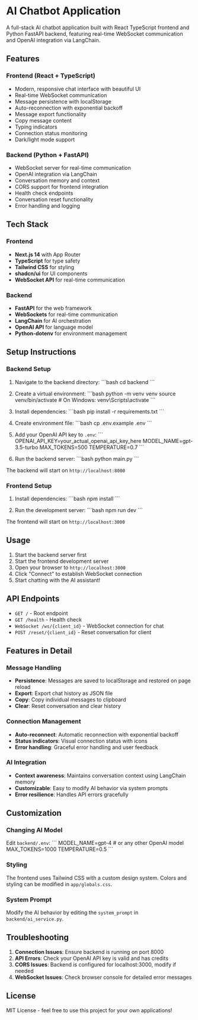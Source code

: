 # AI Chatbot Application

A full-stack AI chatbot application built with React TypeScript frontend and Python FastAPI backend, featuring real-time WebSocket communication and OpenAI integration via LangChain.

## Features

### Frontend (React + TypeScript)
- Modern, responsive chat interface with beautiful UI
- Real-time WebSocket communication
- Message persistence with localStorage
- Auto-reconnection with exponential backoff
- Message export functionality
- Copy message content
- Typing indicators
- Connection status monitoring
- Dark/light mode support

### Backend (Python + FastAPI)
- WebSocket server for real-time communication
- OpenAI integration via LangChain
- Conversation memory and context
- CORS support for frontend integration
- Health check endpoints
- Conversation reset functionality
- Error handling and logging

## Tech Stack

### Frontend
- **Next.js 14** with App Router
- **TypeScript** for type safety
- **Tailwind CSS** for styling
- **shadcn/ui** for UI components
- **WebSocket API** for real-time communication

### Backend
- **FastAPI** for the web framework
- **WebSockets** for real-time communication
- **LangChain** for AI orchestration
- **OpenAI API** for language model
- **Python-dotenv** for environment management

## Setup Instructions

### Backend Setup

1. Navigate to the backend directory:
\`\`\`bash
cd backend
\`\`\`

2. Create a virtual environment:
\`\`\`bash
python -m venv venv
source venv/bin/activate  # On Windows: venv\\Scripts\\activate
\`\`\`

3. Install dependencies:
\`\`\`bash
pip install -r requirements.txt
\`\`\`

4. Create environment file:
\`\`\`bash
cp .env.example .env
\`\`\`

5. Add your OpenAI API key to `.env`:
\`\`\`
OPENAI_API_KEY=your_actual_openai_api_key_here
MODEL_NAME=gpt-3.5-turbo
MAX_TOKENS=500
TEMPERATURE=0.7
\`\`\`

6. Run the backend server:
\`\`\`bash
python main.py
\`\`\`

The backend will start on `http://localhost:8000`

### Frontend Setup

1. Install dependencies:
\`\`\`bash
npm install
\`\`\`

2. Run the development server:
\`\`\`bash
npm run dev
\`\`\`

The frontend will start on `http://localhost:3000`

## Usage

1. Start the backend server first
2. Start the frontend development server
3. Open your browser to `http://localhost:3000`
4. Click "Connect" to establish WebSocket connection
5. Start chatting with the AI assistant!

## API Endpoints

- `GET /` - Root endpoint
- `GET /health` - Health check
- `WebSocket /ws/{client_id}` - WebSocket connection for chat
- `POST /reset/{client_id}` - Reset conversation for client

## Features in Detail

### Message Handling
- **Persistence**: Messages are saved to localStorage and restored on page reload
- **Export**: Export chat history as JSON file
- **Copy**: Copy individual messages to clipboard
- **Clear**: Reset conversation and clear history

### Connection Management
- **Auto-reconnect**: Automatic reconnection with exponential backoff
- **Status indicators**: Visual connection status with icons
- **Error handling**: Graceful error handling and user feedback

### AI Integration
- **Context awareness**: Maintains conversation context using LangChain memory
- **Customizable**: Easy to modify AI behavior via system prompts
- **Error resilience**: Handles API errors gracefully

## Customization

### Changing AI Model
Edit `backend/.env`:
\`\`\`
MODEL_NAME=gpt-4  # or any other OpenAI model
MAX_TOKENS=1000
TEMPERATURE=0.5
\`\`\`

### Styling
The frontend uses Tailwind CSS with a custom design system. Colors and styling can be modified in `app/globals.css`.

### System Prompt
Modify the AI behavior by editing the `system_prompt` in `backend/ai_service.py`.

## Troubleshooting

1. **Connection Issues**: Ensure backend is running on port 8000
2. **API Errors**: Check your OpenAI API key is valid and has credits
3. **CORS Issues**: Backend is configured for localhost:3000, modify if needed
4. **WebSocket Issues**: Check browser console for detailed error messages

## License

MIT License - feel free to use this project for your own applications!
